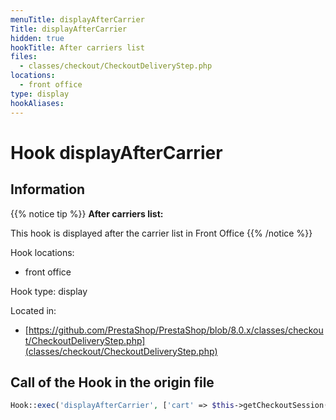 ```yaml
---
menuTitle: displayAfterCarrier
Title: displayAfterCarrier
hidden: true
hookTitle: After carriers list
files:
  - classes/checkout/CheckoutDeliveryStep.php
locations:
  - front office
type: display
hookAliases:
---
```


# Hook displayAfterCarrier

## Information

{{% notice tip %}}
**After carriers list:** 

This hook is displayed after the carrier list in Front Office
{{% /notice %}}

Hook locations: 
  - front office

Hook type: display

Located in: 
  - [https://github.com/PrestaShop/PrestaShop/blob/8.0.x/classes/checkout/CheckoutDeliveryStep.php](classes/checkout/CheckoutDeliveryStep.php)

## Call of the Hook in the origin file

```php
Hook::exec('displayAfterCarrier', ['cart' => $this->getCheckoutSession()->getCart()])
```